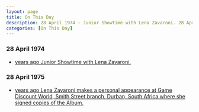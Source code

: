 ```yaml
---
layout: page
title: On This Day
description: 28 April 1974 - Junior Showtime with Lena Zavaroni. 28 April 1975 - Lena Zavaroni makes a personal appearance at Game Discount World, Smith Street branch, Durban, South Africa.
categories: [On This Day]
---
```


### 28 April 1974
* [<span id="age1"></span> years ago Junior Showtime with Lena Zavaroni.](/yorkshire%20television/1974/04/28/junior-showtime.html)

### 28 April 1975
* [<span id="age2"></span> years ago Lena Zavaroni makes a personal appearance at Game Discount World, Smith Street branch, Durban, South Africa where she signed copies of the Album.](/discography/albums/1975-lena-zavaroni-in-south-africa#personal-appearances)

<!-- Script for calculating number of years ago -->
<script>
var dob = '19740428';
var year = Number(dob.substr(0, 4));
var month = Number(dob.substr(4, 2)) - 1;
var day = Number(dob.substr(6, 2));
var today = new Date();
var age1 = today.getFullYear() - year;
if (today.getMonth() < month || (today.getMonth() == month && today.getDate() < day)) {
  age1--;
}
document.getElementById("age1").innerHTML=age1;

var dob = '19750428';
var year = Number(dob.substr(0, 4));
var month = Number(dob.substr(4, 2)) - 1;
var day = Number(dob.substr(6, 2));
var today = new Date();
var age2 = today.getFullYear() - year;
if (today.getMonth() < month || (today.getMonth() == month && today.getDate() < day)) {
  age2--;
}
document.getElementById("age2").innerHTML=age2;
</script>

